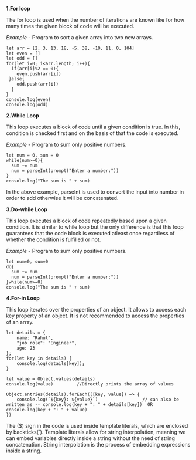 **1.For loop**

The for loop is used when the number of iterations are known like for how many times the given block of code will be executed.

_Example_ - Program to sort a given array into two new arrays.
```
let arr = [2, 3, 13, 18, -5, 38, -10, 11, 0, 104]
let even = []
let odd = []
for(let i=0; i<arr.length; i++){
  if(arr[i]%2 == 0){
    even.push(arr[i])
 }else{
    odd.push(arr[i])
  }
}
console.log(even)
console.log(odd)
``` 
**2.While Loop**

This loop executes a block of code until a given condition is true. In this, condition is checked first and on the basis of that the code is executed.

_Example_ - Program to sum only positive numbers.
```
let num = 0, sum = 0
while(num>=0){
  sum += num
  num = parseInt(prompt("Enter a number:")) 
}
console.log("The sum is " + sum)
```
In the above example, parseInt is used to convert the input into number in order to add otherwise it will be concatenated.

**3.Do-while Loop**

This loop executes a block of code repeatedly based upon a given condition. It is similar to while loop but the only difference is that this loop guarantees that the code block is executed atleast once regardless of whether the condition is fulfilled or not.

_Example_ - Program to sum only positive numbers.
```
let num=0, sum=0
do{
  sum += num
  num = parseInt(prompt("Enter a number:"))
}while(num>=0)
console.log("The sum is " + sum)
```
**4.For-in Loop**

This loop iterates over the properties of an object. It allows to access each key property of an object. It is not recommended to access the properties of an array.
```
let details = {
    name: "Rahul",
    "job role": "Engineer",
    age: 23
};
for(let key in details) {
    console.log(details[key]);
}

let value = Object.values(details)
console.log(value)         //Directly prints the array of values

Object.entries(details).forEach(([key, value]) => {
    console.log(`${key}: ${value}`)                 // can also be written as -- console.log(key + ": " + details[key])  OR console.log(key + ": " + value)       
})
```
The ($) sign in the code is used inside template literals, which are enclosed by backticks(`). Template literals allow for string interpolation, meaning we can embed variables directly inside a string without the need of string concatenation. String interpolation is the process of embedding expressions inside a string.
